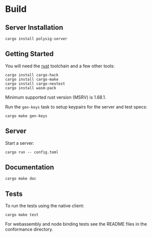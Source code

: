 # Build

## Server Installation

```
cargo install polysig-server
```

## Getting Started

You will need the [rust][] toolchain and a few other tools:

```
cargo install cargo-hack
cargo install cargo-make
cargo install cargo-nextest
cargo install wasm-pack
```

Minimum supported rust version (MSRV) is 1.68.1.

Run the `gen-keys` task to setup keypairs for the server and test specs:

```
cargo make gen-keys
```

## Server

Start a server:

```
cargo run -- config.toml
```

## Documentation

```
cargo make doc
```

## Tests

To run the tests using the native client:

```
cargo make test
```

For webassembly and node binding tests see the README files in the conformance directory.

[rust]: https://www.rust-lang.org/
